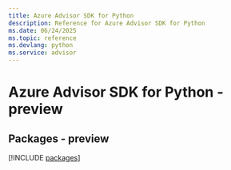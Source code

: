 ```yaml
---
title: Azure Advisor SDK for Python
description: Reference for Azure Advisor SDK for Python
ms.date: 06/24/2025
ms.topic: reference
ms.devlang: python
ms.service: advisor
---
```

# Azure Advisor SDK for Python - preview
## Packages - preview
[!INCLUDE [packages](advisor-index.md)]